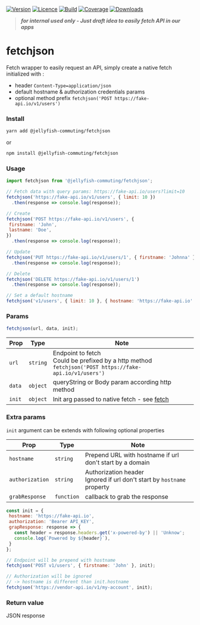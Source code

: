 [![Version](https://img.shields.io/npm/v/@jellyfish-commuting/fetchjson)](https://www.npmjs.com/package/@jellyfish-commuting/fetchjson)
[![Licence](https://img.shields.io/npm/l/@jellyfish-commuting/fetchjson)](https://en.wikipedia.org/wiki/MIT_license)
[![Build](https://img.shields.io/travis/jellyfish-commuting/fetchjson)](https://travis-ci.org/github/jellyfish-commuting/fetchjson)
[![Coverage](https://img.shields.io/codecov/c/github/jellyfish-commuting/fetchjson)](https://codecov.io/gh/jellyfish-commuting/fetchjson)
[![Downloads](https://img.shields.io/npm/dt/@jellyfish-commuting/fetchjson)](https://www.npmjs.com/package/@jellyfish-commuting/fetchjson)

>__*for internal used only - Just draft idea to easily fetch API in our apps*__

# fetchjson
Fetch wrapper to easily request an API, simply create a native fetch initialized with :
- header `Content-Type=application/json`
- default hostname & authorization credentials params
- optional method prefix `fetchjson('POST https://fake-api.io/v1/users')`

### Install

```bash
yarn add @jellyfish-commuting/fetchjson
```
or
```bash
npm install @jellyfish-commuting/fetchjson
```
### Usage

```javascript
import fetchjson from '@jellyfish-commuting/fetchjson';

// Fetch data with query params: https://fake-api.io/users?limit=10
fetchjson('https://fake-api.io/v1/users', { limit: 10 })
  .then(response => console.log(response));

// Create
fetchjson('POST https://fake-api.io/v1/users', { 
 firstname: 'John', 
 lastname: 'Doe', 
})
  .then(response => console.log(response));

// Update
fetchjson('PUT https://fake-api.io/v1/users/1', { firstname: 'Johnna' })
  .then(response => console.log(response));

// Delete
fetchjson('DELETE https://fake-api.io/v1/users/1')
  .then(response => console.log(response));

// Set a default hostname
fetchjson('v1/users', { limit: 10 }, { hostname: 'https://fake-api.io' });

```

### Params

```javascript
fetchjson(url, data, init);
```

| Prop   | Type     |  Note                                                                                                                           |
|--------|----------|---------------------------------------------------------------------------------------------------------------------------------|
| `url`  | `string` | Endpoint to fetch <br />Could be prefixed by a http method `fetchjson('POST https://fake-api.io/v1/users')`                     |
| `data` | `object` | queryString or Body param according http method                                                                                 |
| `init` | `object` | Init arg passed to native fetch - see [fetch](https://developer.mozilla.org/en-US/docs/Web/API/WindowOrWorkerGlobalScope/fetch) |

### Extra params

`init` argument can be extends with following optional properties

| Prop            | Type       |  Note                                                                                    |
|-----------------|------------|------------------------------------------------------------------------------------------|
| `hostname`      | `string`   | Prepend URL with hostname if url don't start by a domain                                 |
| `authorization` | `string`   | Authorization header <br />Ignored if url don't start by `hostname` property             |
| `grabResponse`  | `function` | callback to grab the response                                                            |
    
```javascript
const init = {
 hostname: 'https://fake-api.io',
 authorization: 'Bearer API_KEY',
 grapResponse: response => {
   const header = response.headers.get('x-powered-by') || 'Unknow';
   console.log(`Powered by ${header}`),
 }
};

// Endpoint will be prepend with hostname
fetchjson('POST v1/users', { firstname: 'John' }, init);

// Authorization will be ignored 
// -> hostname is different than init.hostname
fetchjson('https://vendor-api.io/v1/my-account', init);
```

### Return value

JSON response
